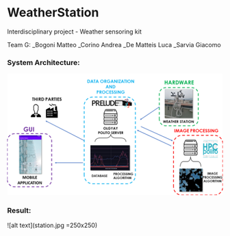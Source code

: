 # WeatherStation
Interdisciplinary project - Weather sensoring kit

Team G:
_Bogoni Matteo
_Corino Andrea
_De Matteis Luca
_Sarvia Giacomo


### System Architecture:
![alt text](Architecture.png "System Architecture")

### Result:
![alt text](station.jpg =250x250)
